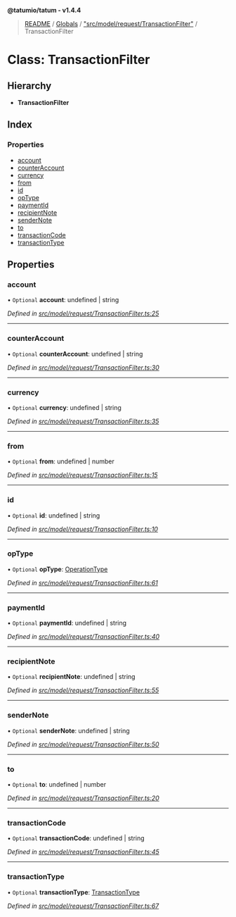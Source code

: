 **@tatumio/tatum - v1.4.4**

> [README](../README.md) / [Globals](../globals.md) / ["src/model/request/TransactionFilter"](../modules/_src_model_request_transactionfilter_.md) / TransactionFilter

# Class: TransactionFilter

## Hierarchy

* **TransactionFilter**

## Index

### Properties

* [account](_src_model_request_transactionfilter_.transactionfilter.md#account)
* [counterAccount](_src_model_request_transactionfilter_.transactionfilter.md#counteraccount)
* [currency](_src_model_request_transactionfilter_.transactionfilter.md#currency)
* [from](_src_model_request_transactionfilter_.transactionfilter.md#from)
* [id](_src_model_request_transactionfilter_.transactionfilter.md#id)
* [opType](_src_model_request_transactionfilter_.transactionfilter.md#optype)
* [paymentId](_src_model_request_transactionfilter_.transactionfilter.md#paymentid)
* [recipientNote](_src_model_request_transactionfilter_.transactionfilter.md#recipientnote)
* [senderNote](_src_model_request_transactionfilter_.transactionfilter.md#sendernote)
* [to](_src_model_request_transactionfilter_.transactionfilter.md#to)
* [transactionCode](_src_model_request_transactionfilter_.transactionfilter.md#transactioncode)
* [transactionType](_src_model_request_transactionfilter_.transactionfilter.md#transactiontype)

## Properties

### account

• `Optional` **account**: undefined \| string

*Defined in [src/model/request/TransactionFilter.ts:25](https://github.com/tatumio/tatum-js/blob/c5d1e16/src/model/request/TransactionFilter.ts#L25)*

___

### counterAccount

• `Optional` **counterAccount**: undefined \| string

*Defined in [src/model/request/TransactionFilter.ts:30](https://github.com/tatumio/tatum-js/blob/c5d1e16/src/model/request/TransactionFilter.ts#L30)*

___

### currency

• `Optional` **currency**: undefined \| string

*Defined in [src/model/request/TransactionFilter.ts:35](https://github.com/tatumio/tatum-js/blob/c5d1e16/src/model/request/TransactionFilter.ts#L35)*

___

### from

• `Optional` **from**: undefined \| number

*Defined in [src/model/request/TransactionFilter.ts:15](https://github.com/tatumio/tatum-js/blob/c5d1e16/src/model/request/TransactionFilter.ts#L15)*

___

### id

• `Optional` **id**: undefined \| string

*Defined in [src/model/request/TransactionFilter.ts:10](https://github.com/tatumio/tatum-js/blob/c5d1e16/src/model/request/TransactionFilter.ts#L10)*

___

### opType

• `Optional` **opType**: [OperationType](../enums/_src_model_response_ledger_operationtype_.operationtype.md)

*Defined in [src/model/request/TransactionFilter.ts:61](https://github.com/tatumio/tatum-js/blob/c5d1e16/src/model/request/TransactionFilter.ts#L61)*

___

### paymentId

• `Optional` **paymentId**: undefined \| string

*Defined in [src/model/request/TransactionFilter.ts:40](https://github.com/tatumio/tatum-js/blob/c5d1e16/src/model/request/TransactionFilter.ts#L40)*

___

### recipientNote

• `Optional` **recipientNote**: undefined \| string

*Defined in [src/model/request/TransactionFilter.ts:55](https://github.com/tatumio/tatum-js/blob/c5d1e16/src/model/request/TransactionFilter.ts#L55)*

___

### senderNote

• `Optional` **senderNote**: undefined \| string

*Defined in [src/model/request/TransactionFilter.ts:50](https://github.com/tatumio/tatum-js/blob/c5d1e16/src/model/request/TransactionFilter.ts#L50)*

___

### to

• `Optional` **to**: undefined \| number

*Defined in [src/model/request/TransactionFilter.ts:20](https://github.com/tatumio/tatum-js/blob/c5d1e16/src/model/request/TransactionFilter.ts#L20)*

___

### transactionCode

• `Optional` **transactionCode**: undefined \| string

*Defined in [src/model/request/TransactionFilter.ts:45](https://github.com/tatumio/tatum-js/blob/c5d1e16/src/model/request/TransactionFilter.ts#L45)*

___

### transactionType

• `Optional` **transactionType**: [TransactionType](../enums/_src_model_response_ledger_transactiontype_.transactiontype.md)

*Defined in [src/model/request/TransactionFilter.ts:67](https://github.com/tatumio/tatum-js/blob/c5d1e16/src/model/request/TransactionFilter.ts#L67)*

